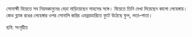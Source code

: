 সোনাক্ষী বিয়েতে সব নিয়মকানুনের বেড়া মাড়িয়েছেন সাহসের সঙ্গে। বিয়েতে তিনি দেখা দিয়েছেন কালো লেহেঙ্গায়। জেড ব্ল্যাক রঙের লেহেঙ্গার ওপর সোনালি জরির এমব্রয়ডারিতে ফুটে উঠেছে ফুল, লতা–পাতা।

ছবি: সংগৃহীত
